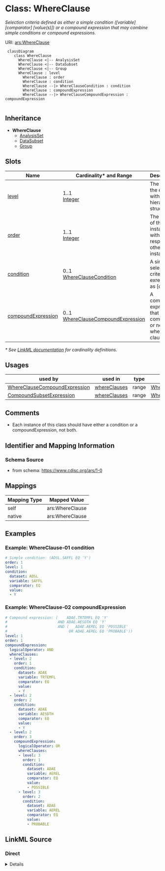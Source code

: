 # Class: WhereClause

_Selection criteria defined as either a simple condition ([variable] [comparator] [value(s)]) or a compound expression that may combine simple conditions or compound expressions._




URI: [ars:WhereClause](https://www.cdisc.org/ars/1-0/WhereClause)




```mermaid
 classDiagram
    class WhereClause
      WhereClause <|-- AnalysisSet
      WhereClause <|-- DataSubset
      WhereClause <|-- Group
      WhereClause : level        
        WhereClause : order        
        WhereClause : condition        
        WhereClause --|> WhereClauseCondition : condition
        WhereClause : compoundExpression        
        WhereClause --|> WhereClauseCompoundExpression : compoundExpression
        
```




## Inheritance
* **WhereClause**
    * [AnalysisSet](AnalysisSet.md)
    * [DataSubset](DataSubset.md)
    * [Group](Group.md)



## Slots

| Name | Cardinality* and Range | Description | Inheritance |
| ---  | --- | --- | --- |
| [level](level.md) | 1..1 <br/> [Integer](Integer.md) | The level of the entry within a hierarchical structure | direct |
| [order](order.md) | 1..1 <br/> [Integer](Integer.md) | The ordinal of the instance with respect to other instances | direct |
| [condition](condition.md) | 0..1 <br/> [WhereClauseCondition](WhereClauseCondition.md) | A simple selection criterion exressed as [dataset] | direct |
| [compoundExpression](compoundExpression.md) | 0..1 <br/> [WhereClauseCompoundExpression](WhereClauseCompoundExpression.md) | A compound expression that combines or negates where clauses | direct |

_* See [LinkML documentation](https://linkml.io/linkml/schemas/slots.html#slot-cardinality) for cardinality definitions._




## Usages

| used by | used in | type | used |
| ---  | --- | --- | --- |
| [WhereClauseCompoundExpression](WhereClauseCompoundExpression.md) | [whereClauses](whereClauses.md) | range | [WhereClause](WhereClause.md) |
| [CompoundSubsetExpression](CompoundSubsetExpression.md) | [whereClauses](whereClauses.md) | range | [WhereClause](WhereClause.md) |






## Comments

* Each instance of this class should have either a condition or a compoundExpression, not both.

## Identifier and Mapping Information







### Schema Source


* from schema: https://www.cdisc.org/ars/1-0





## Mappings

| Mapping Type | Mapped Value |
| ---  | ---  |
| self | ars:WhereClause |
| native | ars:WhereClause |


## Examples
### Example: WhereClause-01 condition

```yaml
# Simple condition: (ADSL.SAFFL EQ 'Y')
order: 1
level: 1
condition:
  dataset: ADSL
  variable: SAFFL
  comparator: EQ
  value:
  - Y
```
### Example: WhereClause-02 compoundExpression

```yaml
# Compound expression: (    ADAE.TRTEMFL EQ 'Y'
#                       AND ADAE.AESDTH EQ 'Y'
#                       AND (   ADAE.AEREL EQ 'POSSIBLE'
#                            OR ADAE.AEREL EQ 'PROBABLE'))
level: 1
order: 1
compoundExpression:
  logicalOperator: AND
  whereClauses:
  - level: 2
    order: 1
    condition:
      dataset: ADAE
      variable: TRTEMFL
      comparator: EQ
      value:
      - Y
  - level: 2
    order: 2
    condition:
      dataset: ADAE
      variable: AESDTH
      comparator: EQ
      value:
      - Y
  - level: 2
    order: 3
    compoundExpression:
      logicalOperator: OR
      whereClauses:
      - level: 3
        order: 1
        condition:
          dataset: ADAE
          variable: AEREL
          comparator: EQ
          value:
          - POSSIBLE
      - level: 3
        order: 2
        condition:
          dataset: ADAE
          variable: AEREL
          comparator: EQ
          value:
          - PROBABLE
```




## LinkML Source

<!-- TODO: investigate https://stackoverflow.com/questions/37606292/how-to-create-tabbed-code-blocks-in-mkdocs-or-sphinx -->

### Direct

<details>
```yaml
name: WhereClause
description: Selection criteria defined as either a simple condition ([variable] [comparator]
  [value(s)]) or a compound expression that may combine simple conditions or compound
  expressions.
comments:
- Each instance of this class should have either a condition or a compoundExpression,
  not both.
from_schema: https://www.cdisc.org/ars/1-0
rank: 1000
slots:
- level
- order
- condition
- compoundExpression

```
</details>

### Induced

<details>
```yaml
name: WhereClause
description: Selection criteria defined as either a simple condition ([variable] [comparator]
  [value(s)]) or a compound expression that may combine simple conditions or compound
  expressions.
comments:
- Each instance of this class should have either a condition or a compoundExpression,
  not both.
from_schema: https://www.cdisc.org/ars/1-0
rank: 1000
attributes:
  level:
    name: level
    description: The level of the entry within a hierarchical structure.
    comments:
    - 1 is the top level.
    from_schema: https://www.cdisc.org/ars/1-0
    rank: 1000
    alias: level
    owner: WhereClause
    domain_of:
    - OrderedListItem
    - WhereClause
    range: integer
    required: true
  order:
    name: order
    description: The ordinal of the instance with respect to other instances.
    from_schema: https://www.cdisc.org/ars/1-0
    rank: 1000
    alias: order
    owner: WhereClause
    domain_of:
    - OrderedListItem
    - WhereClause
    - Operation
    - OrderedGroupingFactor
    - OrderedDisplay
    - OrderedDisplaySubSection
    range: integer
    required: true
  condition:
    name: condition
    description: A simple selection criterion exressed as [dataset].[variable] [comparator]
      [value(s)]
    from_schema: https://www.cdisc.org/ars/1-0
    rank: 1000
    alias: condition
    owner: WhereClause
    domain_of:
    - WhereClause
    range: WhereClauseCondition
  compoundExpression:
    name: compoundExpression
    description: A compound expression that combines or negates where clauses.
    from_schema: https://www.cdisc.org/ars/1-0
    rank: 1000
    alias: compoundExpression
    owner: WhereClause
    domain_of:
    - WhereClause
    range: WhereClauseCompoundExpression

```
</details>
